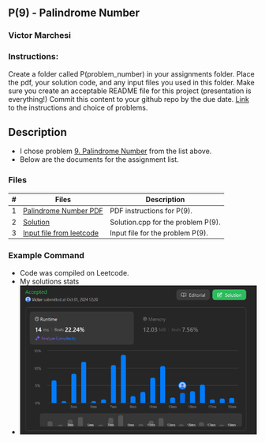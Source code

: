 ## P(9) - Palindrome Number
### Victor Marchesi
### Instructions:

Create a folder called P(problem_number) in your assignments folder.
Place the pdf, your solution code, and any input files you used in this folder.
Make sure you create an acceptable README file for this project (presentation is everything!)
Commit this content to your github repo by the due date. 
[Link](https://github.com/rugbyprof/4883-Programming_Techniques/tree/master/Assignments/A05) to the instructions and choice of problems.

## Description

- I chose problem [9. Palindrome Number](https://leetcode.com/problems/palindrome-number/description/) from the list above.
- Below are the documents for the assignment list.

### Files

|   #   | Files    | Description                      |
| :---: | -------- | -------------------------------- |
|  1  | [Palindrome Number PDF](./Palindrome_Number.pdf) | PDF instructions for P(9). |
|  2  | [Solution](./solution.cpp) | Solution.cpp for the problem P(9). |
|  3  | [Input file from leetcode](./input.txt) | Input file for the problem P(9). |


### Example Command

- Code was compiled on Leetcode.
- My solutions stats
- ![alt text](image.png)